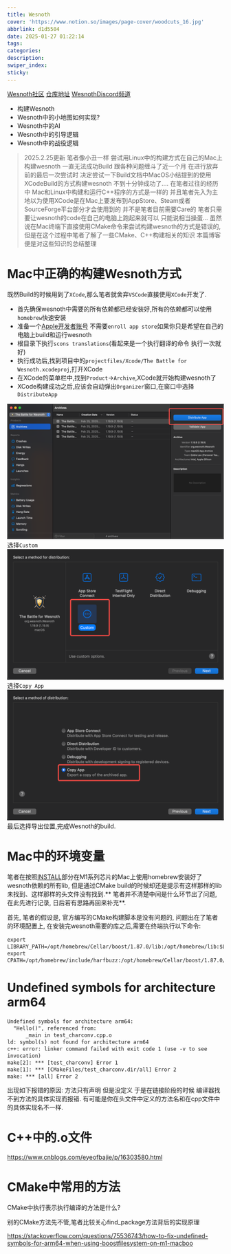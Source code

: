 ```yaml
---
title: Wesnoth
cover: 'https://www.notion.so/images/page-cover/woodcuts_16.jpg'
abbrlink: d1d5504
date: 2025-01-27 01:22:14
tags:
categories:
description:
swiper_index:
sticky:
---
```


[Wesnoth社区](https://www.wesnoth.org/)
[仓库地址](https://github.com/wesnoth/wesnoth)
[WesnothDiscord频道](https://discord.com/channels/231976805987385345/channel-browser)

- 构建Wesnoth
- Wesnoth中的小地图如何实现?
- Wesnoth中的AI
- Wesnoth中的引导逻辑
- Wesnoth中的战役逻辑

> 2025.2.25更新 
> 笔者像小丑一样 尝试用Linux中的构建方式在自己的Mac上构建wesnoth 一直无法成功Build 跟各种问题缠斗了近一个月 在进行放弃前的最后一次尝试时 决定尝试一下Build文档中MacOS小结提到的使用XCodeBuild的方式构建wesnoth 不到十分钟成功了....
> 在笔者过往的经历中 Mac和Linux中构建和运行C++程序的方式是一样的 并且笔者先入为主地以为使用XCode是在Mac上要发布到AppStore、Steam或者SourceForge平台部分才会使用到的 并不是笔者目前需要Care的 笔者只需要让wesnoth的code在自己的电脑上跑起来就可以 只能说相当操蛋...
> 虽然说在Mac终端下直接使用CMake命令来尝试构建wesnoth的方式是错误的,但是在这个过程中笔者了解了一些CMake、C++构建相关的知识 本篇博客便是对这些知识的总结整理

# Mac中正确的构建Wesnoth方式

既然Build的时候用到了`XCode`,那么笔者就舍弃`VSCode`直接使用`XCode`开发了.
- 首先确保wesnoth中需要的所有依赖都已经安装好,所有的依赖都可以使用`homebrew`快速安装
- 准备一个[Apple开发者账号](https://developer.apple.com/) 不需要`enroll app store`如果你只是希望在自己的电脑上build和运行wesnoth
- 根目录下执行`scons translations`(看起来是一个执行翻译的命令 执行一次就好)
- 执行成功后,找到项目中的`projectfiles/Xcode/The Battle for Wesnoth.xcodeproj`,打开XCode
- 在XCode的菜单栏中,找到`Product`->`Archive`,XCode就开始构建wesnoth了
- XCode构建成功之后,应该会自动弹出`Organizer`窗口,在窗口中选择`DistributeApp`

![](Wesnoth/image.png)
选择`Custom`
![](Wesnoth/image-1.png)
选择`Copy App`
![](Wesnoth/image-3.png)
最后选择导出位置,完成Wesnoth的build.
# Mac中的环境变量

笔者在按照[INSTALL](https://github.com/wesnoth/wesnoth/blob/master/INSTALL.md)部分在M1系列芯片的Mac上使用homebrew安装好了wesnoth依赖的所有lib, 但是通过CMake build的时候却还是提示有这样那样的lib未找到、这样那样的头文件没有找到.** 笔者并不清楚中间是什么环节出了问题, 在此先进行记录, 日后若有思路再回来补充**.

首先, 笔者的假设是, 官方编写的CMake构建脚本是没有问题的, 问题出在了笔者的环境配置上, 在安装完wesnoth需要的库之后,需要在终端执行以下命令:
```
export LIBRARY_PATH=/opt/homebrew/Cellar/boost/1.87.0/lib:/opt/homebrew/lib:$LIBRARY_PATH
export CPATH=/opt/homebrew/include/harfbuzz:/opt/homebrew/Cellar/boost/1.87.0/include/boost:$CPATH     
```                
# Undefined symbols for architecture arm64

```
Undefined symbols for architecture arm64:
  "Hello()", referenced from:
      _main in test_charconv.cpp.o
ld: symbol(s) not found for architecture arm64
c++: error: linker command failed with exit code 1 (use -v to see invocation)
make[2]: *** [test_charconv] Error 1
make[1]: *** [CMakeFiles/test_charconv.dir/all] Error 2
make: *** [all] Error 2
```
出现如下报错的原因: 方法只有声明 但是没定义 于是在链接阶段的时候 编译器找不到方法的具体实现而报错. 有可能是你在头文件中定义的方法名和在cpp文件中的具体实现名不一样.

# C++中的.o文件

https://www.cnblogs.com/eyeofbajie/p/16303580.html

# CMake中常用的方法

CMake中执行表示执行编译的方法是什么?

别的CMake方法先不管,笔者比较关心find_package方法背后的实现原理

https://stackoverflow.com/questions/75536743/how-to-fix-undefined-symbols-for-arm64-when-using-boostfilesystem-on-m1-macboo
